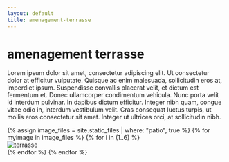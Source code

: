 ```yaml
---
layout: default
title: amenagement-terrasse
---
```



<h1 class="text-center my-5">amenagement terrasse</h1>

<div class="text-center mb-5 mx-5">
  <p>Lorem ipsum dolor sit amet, consectetur adipiscing elit. Ut consectetur dolor at efficitur vulputate. Quisque ac enim malesuada, sollicitudin eros at, imperdiet ipsum. Suspendisse convallis placerat velit, et dictum est fermentum et. Donec ullamcorper condimentum vehicula. Nunc porta velit id interdum pulvinar. In dapibus dictum efficitur. Integer nibh quam, congue vitae odio in, interdum vestibulum velit. Cras consequat luctus turpis, ut mollis eros consectetur sit amet. Integer ut ultrices orci, at sollicitudin nibh.</p>
</div>

<div class="row mx-5 mb-5">
  {% assign image_files = site.static_files | where: "patio", true %}
  {% for myimage in image_files %}
    {% for i in (1..6) %}
      <div class="col-12 col-md-6 col-lg-4 mb-3">
        <img src="{{ site.url }}/{{ myimage.path }}" class="img-fluid" alt="terrasse"/>
      </div>
    {% endfor %}
  {% endfor %}
</div>

